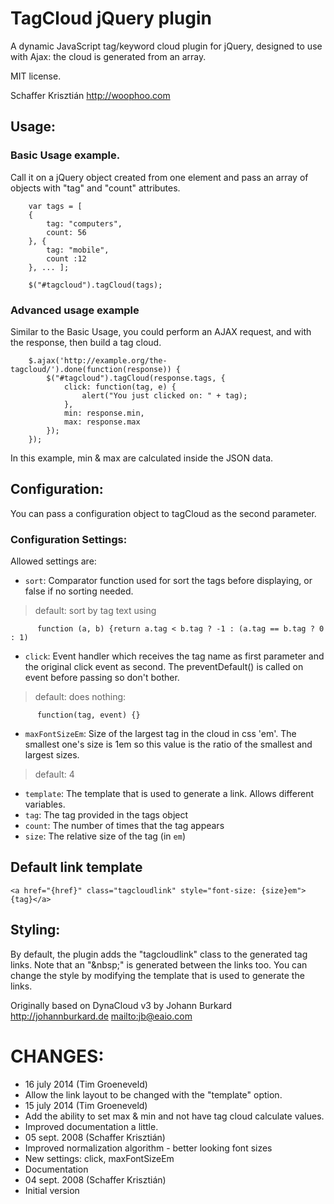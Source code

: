 # TagCloud jQuery plugin

A dynamic JavaScript tag/keyword cloud plugin for jQuery, designed to use with Ajax:
the cloud is generated from an array.

MIT license.

Schaffer Krisztián
http://woophoo.com

Usage:
------

### Basic Usage example.

Call it on a jQuery object created from one element and pass an array of
objects with "tag" and "count" attributes.

        var tags = [
        {
            tag: "computers",
            count: 56
        }, {
            tag: "mobile",
            count :12
        }, ... ];

        $("#tagcloud").tagCloud(tags);

### Advanced usage example

Similar to the Basic Usage, you could perform an AJAX request, and with the
response, then build a tag cloud.

        $.ajax('http://example.org/the-tagcloud/').done(function(response)) {
            $("#tagcloud").tagCloud(response.tags, {
                click: function(tag, e) {
                    alert("You just clicked on: " + tag);
                },
                min: response.min,
                max: response.max
            });
        });

In this example, min & max are calculated inside the JSON data.

Configuration:
--------------
You can pass a configuration object to tagCloud as the second parameter.

### Configuration Settings:

Allowed settings are:

* `sort`: Comparator function used for sort the tags before displaying, or false if no sorting needed.
>  default: sort by tag text using

          function (a, b) {return a.tag < b.tag ? -1 : (a.tag == b.tag ? 0 : 1)

* `click`: Event handler which receives the tag name as first parameter
   and the original click event as second. The preventDefault() is called
   on event before passing so don't bother.
>  default: does nothing:

          function(tag, event) {}

* `maxFontSizeEm`: Size of the largest tag in the cloud in css 'em'. The smallest
   one's size is 1em so this value is the ratio of the smallest and largest
   sizes.
>  default: 4

* `template`: The template that is used to generate a link. Allows different variables.
 * `tag`: The tag provided in the tags object
 * `count`: The number of times that the tag appears
 * `size`: The relative size of the tag (in `em`)

Default link template
---------------------
    <a href="{href}" class="tagcloudlink" style="font-size: {size}em">{tag}</a>


Styling:
--------
By default, the plugin adds the "tagcloudlink" class to the generated tag links.
Note that an "&amp;nbsp;" is generated between the links too. You can change the
style by modifying the template that is used to generate the links.


Originally based on DynaCloud v3 by Johann Burkard
<http://johannburkard.de>
<mailto:jb@eaio.com>

# CHANGES:
* 16 july 2014 (Tim Groeneveld)
 * Allow the link layout to be changed with the "template" option.
* 15 july 2014 (Tim Groeneveld)
 * Add the ability to set max & min and not have tag cloud calculate values.
 * Improved documentation a little.
* 05 sept. 2008 (Schaffer Krisztián)
 * Improved normalization algorithm - better looking font sizes
 * New settings: click, maxFontSizeEm
 * Documentation
* 04 sept. 2008 (Schaffer Krisztián)
 * Initial version
